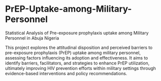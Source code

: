 # PrEP-Uptake-among-Military-Personnel
Statistical Analysis of Pre-exposure prophylaxis uptake among Military Personnel in Abuja Nigeria

This project explores the attitudinal disposition and perceived barriers to pre-exposure prophylaxis (PrEP) uptake among military personnel, assessing factors influencing its adoption and effectiveness. It aims to identify barriers, facilitators, and strategies to enhance PrEP utilization, ultimately improving HIV prevention efforts within military settings through evidence-based interventions and policy recommendations.
